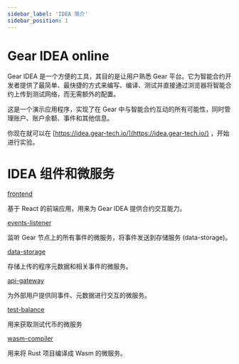 ```yaml
---
sidebar_label: 'IDEA 简介'
sidebar_position: 1
---
```


# Gear IDEA online

Gear IDEA 是一个方便的工具，其目的是让用户熟悉 Gear 平台。它为智能合约开发者提供了最简单、最快捷的方式来编写、编译、测试并直接通过浏览器将智能合约上传到测试网络，而无需额外的配置。

这是一个演示应用程序，实现了在 Gear 中与智能合约互动的所有可能性，同时管理账户、账户余额、事件和其他信息。

你现在就可以在 [https://idea.gear-tech.io/](https://idea.gear-tech.io/) ，开始进行实验。

# IDEA 组件和微服务

[frontend](https://github.com/gear-tech/gear-js/tree//main/idea/frontend)

基于 React 的前端应用，用来为 Gear IDEA 提供合约交互能力。

[events-listener](https://github.com/gear-tech/gear-js/tree//main/idea/events-listener)

监听 Gear 节点上的所有事件的微服务，将事件发送到存储服务 (data-storage)。

[data-storage](https://github.com/gear-tech/gear-js/tree//main/idea/data-storage)

存储上传的程序元数据和相关事件的微服务。

[api-gateway](https://github.com/gear-tech/gear-js/tree//main/idea/api-gateway)

为外部用户提供同事件、元数据进行交互的微服务。

[test-balance](https://github.com/gear-tech/gear-js/tree//main/idea/test-balance)

用来获取测试代币的微服务

[wasm-compiler](https://github.com/gear-tech/gear-js/tree//main/idea/wasm-compiler)

用来将 Rust 项目编译成 Wasm 的微服务。